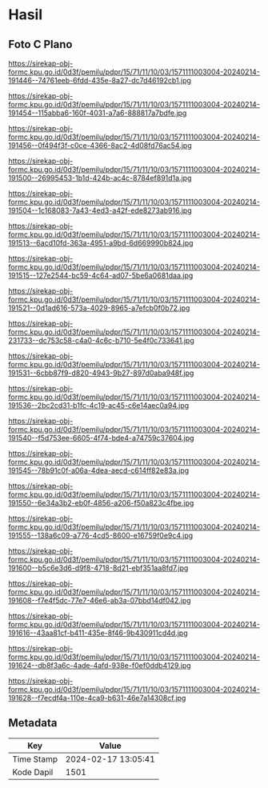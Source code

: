 # Hasil

## Foto C Plano

https://sirekap-obj-formc.kpu.go.id/0d3f/pemilu/pdpr/15/71/11/10/03/1571111003004-20240214-191446--74761eeb-6fdd-435e-8a27-dc7d46192cb1.jpg

https://sirekap-obj-formc.kpu.go.id/0d3f/pemilu/pdpr/15/71/11/10/03/1571111003004-20240214-191454--115abba6-160f-4031-a7a6-888817a7bdfe.jpg

https://sirekap-obj-formc.kpu.go.id/0d3f/pemilu/pdpr/15/71/11/10/03/1571111003004-20240214-191456--0f494f3f-c0ce-4366-8ac2-4d08fd76ac54.jpg

https://sirekap-obj-formc.kpu.go.id/0d3f/pemilu/pdpr/15/71/11/10/03/1571111003004-20240214-191500--26995453-1b1d-424b-ac4c-8784ef891d1a.jpg

https://sirekap-obj-formc.kpu.go.id/0d3f/pemilu/pdpr/15/71/11/10/03/1571111003004-20240214-191504--1c168083-7a43-4ed3-a42f-ede8273ab916.jpg

https://sirekap-obj-formc.kpu.go.id/0d3f/pemilu/pdpr/15/71/11/10/03/1571111003004-20240214-191513--6acd10fd-363a-4951-a9bd-6d669990b824.jpg

https://sirekap-obj-formc.kpu.go.id/0d3f/pemilu/pdpr/15/71/11/10/03/1571111003004-20240214-191515--127e2544-bc59-4c64-ad07-5be6a0681daa.jpg

https://sirekap-obj-formc.kpu.go.id/0d3f/pemilu/pdpr/15/71/11/10/03/1571111003004-20240214-191521--0d1ad616-573a-4029-8965-a7efcb0f0b72.jpg

https://sirekap-obj-formc.kpu.go.id/0d3f/pemilu/pdpr/15/71/11/10/03/1571111003004-20240214-231733--dc753c58-c4a0-4c6c-b710-5e4f0c733641.jpg

https://sirekap-obj-formc.kpu.go.id/0d3f/pemilu/pdpr/15/71/11/10/03/1571111003004-20240214-191531--6cbb87f9-d820-4943-9b27-897d0aba948f.jpg

https://sirekap-obj-formc.kpu.go.id/0d3f/pemilu/pdpr/15/71/11/10/03/1571111003004-20240214-191536--2bc2cd31-b1fc-4c19-ac45-c6e14aec0a94.jpg

https://sirekap-obj-formc.kpu.go.id/0d3f/pemilu/pdpr/15/71/11/10/03/1571111003004-20240214-191540--f5d753ee-6605-4f74-bde4-a74759c37604.jpg

https://sirekap-obj-formc.kpu.go.id/0d3f/pemilu/pdpr/15/71/11/10/03/1571111003004-20240214-191545--78b91c0f-a06a-4dea-aecd-c614ff82e83a.jpg

https://sirekap-obj-formc.kpu.go.id/0d3f/pemilu/pdpr/15/71/11/10/03/1571111003004-20240214-191550--6e34a3b2-eb0f-4856-a206-f50a823c4fbe.jpg

https://sirekap-obj-formc.kpu.go.id/0d3f/pemilu/pdpr/15/71/11/10/03/1571111003004-20240214-191555--138a6c09-a776-4cd5-8600-e16759f0e9c4.jpg

https://sirekap-obj-formc.kpu.go.id/0d3f/pemilu/pdpr/15/71/11/10/03/1571111003004-20240214-191600--b5c6e3d6-d9f8-4718-8d21-ebf351aa8fd7.jpg

https://sirekap-obj-formc.kpu.go.id/0d3f/pemilu/pdpr/15/71/11/10/03/1571111003004-20240214-191608--f7e4f5dc-77e7-46e6-ab3a-07bbd14df042.jpg

https://sirekap-obj-formc.kpu.go.id/0d3f/pemilu/pdpr/15/71/11/10/03/1571111003004-20240214-191616--43aa81cf-b411-435e-8f46-9b430911cd4d.jpg

https://sirekap-obj-formc.kpu.go.id/0d3f/pemilu/pdpr/15/71/11/10/03/1571111003004-20240214-191624--db8f3a6c-4ade-4afd-938e-f0ef0ddb4129.jpg

https://sirekap-obj-formc.kpu.go.id/0d3f/pemilu/pdpr/15/71/11/10/03/1571111003004-20240214-191628--f7ecdf4a-110e-4ca9-b631-46e7a14308cf.jpg


## Metadata

| Key        | Value               |
| ---------- | ------------------- |
| Time Stamp | 2024-02-17 13:05:41 |
| Kode Dapil | 1501                |



